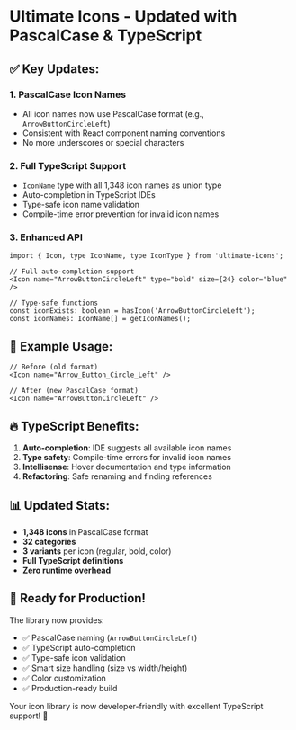 # Ultimate Icons - Updated with PascalCase & TypeScript

## ✅ Key Updates:

### 1. **PascalCase Icon Names**
- All icon names now use PascalCase format (e.g., `ArrowButtonCircleLeft`)
- Consistent with React component naming conventions
- No more underscores or special characters

### 2. **Full TypeScript Support**
- `IconName` type with all 1,348 icon names as union type
- Auto-completion in TypeScript IDEs
- Type-safe icon name validation
- Compile-time error prevention for invalid icon names

### 3. **Enhanced API**
```tsx
import { Icon, type IconName, type IconType } from 'ultimate-icons';

// Full auto-completion support
<Icon name="ArrowButtonCircleLeft" type="bold" size={24} color="blue" />

// Type-safe functions
const iconExists: boolean = hasIcon('ArrowButtonCircleLeft');
const iconNames: IconName[] = getIconNames();
```

## 🎯 Example Usage:

```tsx
// Before (old format)
<Icon name="Arrow_Button_Circle_Left" />

// After (new PascalCase format)
<Icon name="ArrowButtonCircleLeft" />
```

## 🔥 TypeScript Benefits:

1. **Auto-completion**: IDE suggests all available icon names
2. **Type safety**: Compile-time errors for invalid icon names
3. **Intellisense**: Hover documentation and type information
4. **Refactoring**: Safe renaming and finding references

## 📊 Updated Stats:
- **1,348 icons** in PascalCase format
- **32 categories** 
- **3 variants** per icon (regular, bold, color)
- **Full TypeScript definitions**
- **Zero runtime overhead**

## 🚀 Ready for Production!

The library now provides:
- ✅ PascalCase naming (`ArrowButtonCircleLeft`)
- ✅ TypeScript auto-completion 
- ✅ Type-safe icon validation
- ✅ Smart size handling (size vs width/height)
- ✅ Color customization
- ✅ Production-ready build

Your icon library is now developer-friendly with excellent TypeScript support! 🎉
